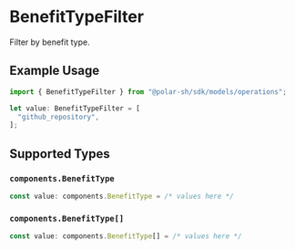 # BenefitTypeFilter

Filter by benefit type.

## Example Usage

```typescript
import { BenefitTypeFilter } from "@polar-sh/sdk/models/operations";

let value: BenefitTypeFilter = [
  "github_repository",
];
```

## Supported Types

### `components.BenefitType`

```typescript
const value: components.BenefitType = /* values here */
```

### `components.BenefitType[]`

```typescript
const value: components.BenefitType[] = /* values here */
```


